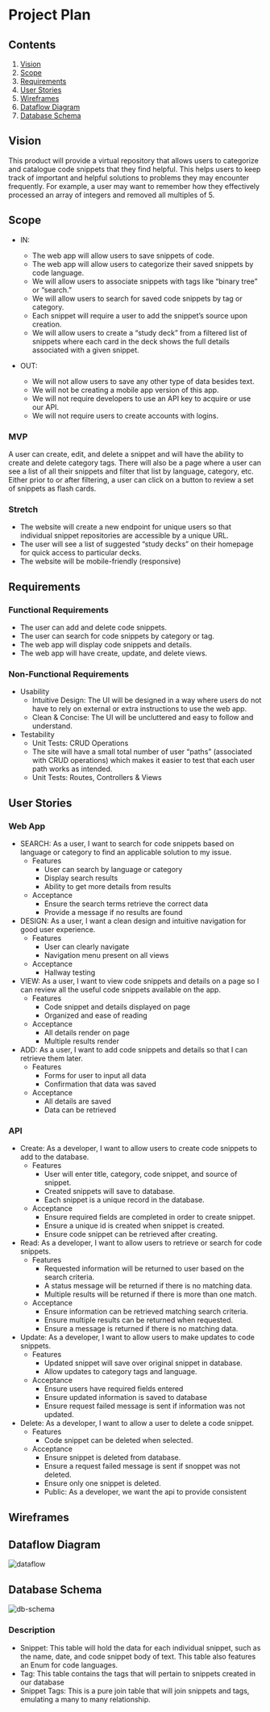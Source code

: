 # Project Plan

## Contents
1. [Vision](#vision)
2. [Scope](#scope)
3. [Requirements](#requirements)
4. [User Stories](#user-stories)
5. [Wireframes](#wireframes)
6. [Dataflow Diagram](#dataflow-diagram)
7. [Database Schema](#database-schema)

## Vision
This product will provide a virtual repository that allows users to categorize 
and catalogue code snippets that they find helpful. 
This helps users to keep track of important and helpful solutions to problems they may encounter frequently. 
For example, a user may want to remember how they effectively processed an array of integers and removed all multiples of 5. 

## Scope
* IN:
  - The web app will allow users to save snippets of code.
  - The web app will allow users to categorize their saved snippets by code language.
  - We will allow users to associate snippets with tags like “binary tree” or “search.”
  - We will allow users to search for saved code snippets by tag or category.
  - Each snippet will require a user to add the snippet’s source upon creation.
  - We will allow users to create a “study deck” from a filtered list of snippets where each card in the deck shows the full details associated with a given snippet.

* OUT:
  - We will not allow users to save any other type of data besides text.
  - We will not be creating a mobile app version of this app.
  - We will not require developers to use an API key to acquire or use our API.
  - We will not require users to create accounts with logins.
  
### MVP
A user can create, edit, and delete a snippet and will have the ability to create and delete category tags. There will also be a page where a user can see a list of all their snippets and filter that list by language, category, etc. Either prior to or after filtering, a user can click on a button to review a set of snippets as flash cards.

### Stretch
  - The website will create a new endpoint for unique users so that individual snippet repositories are accessible by a unique URL.
  - The user will see a list of suggested “study decks” on their homepage for quick access to particular decks.
  - The website will be mobile-friendly (responsive)

## Requirements
### Functional Requirements
 - The user can add and delete code snippets.
 - The user can search for code snippets by category or tag.
 - The web app will display code snippets and details. 
 - The web app will have create, update, and delete views.
### Non-Functional Requirements
* Usability
  - Intuitive Design: The UI will be designed in a way where users do not have to rely on external or extra instructions to use the web app.
  - Clean & Concise: The UI will be uncluttered and easy to follow and understand.
* Testability
  - Unit Tests: CRUD Operations 
  - The site will have a small total number of user “paths” (associated with CRUD operations) which makes it easier to test that each user path works as intended.
  - Unit Tests: Routes, Controllers & Views
  
## User Stories
### Web App  
* SEARCH: As a user, I want to search for code snippets based on language or category to find an applicable solution to my issue.
  - Features
    - User can search by language or category
    - Display search results
    - Ability to get more details from results
  - Acceptance
    - Ensure the search terms retrieve the correct data
    - Provide a message if no results are found
* DESIGN: As a user, I want a clean design and intuitive navigation for good user experience.
  - Features
    - User can clearly navigate
    - Navigation menu present on all views
  - Acceptance
    - Hallway testing
* VIEW: As a user, I want to view code snippets and details on a page so I can review all the useful code snippets available on the app.
  - Features
    - Code snippet and details displayed on page
    - Organized and ease of reading
  - Acceptance
    - All details render on page
    - Multiple results render
* ADD: As a user, I want to add code snippets and details so that I can retrieve them later.
  - Features
    - Forms for user to input all data
    - Confirmation that data was saved
  - Acceptance
    - All details are saved
    - Data can be retrieved
### API  
* Create: As a developer, I want to allow users to create code snippets to add to the database.
  - Features
    - User will enter title, category, code snippet, and source of snippet.
    - Created snippets will save to database.
    - Each snippet is a unique record in the database.
  - Acceptance
    - Ensure required fields are completed in order to create snippet.
    - Ensure a unique id is created when snippet is created.
    - Ensure code snippet can be retrieved after creating.
* Read: As a developer, I want to allow users to retrieve or search for code snippets.
  - Features
    - Requested information will be returned to user based on the search criteria.
    - A status message will be returned if there is no matching data.
    - Multiple results will be returned if there is more than one match.
  - Acceptance
    - Ensure information can be retrieved matching search criteria.
    - Ensure multiple results can be returned when requested.
    - Ensure a message is returned if there is no matching data.
* Update: As a developer, I want to allow users to make updates to code snippets.
  - Features
    - Updated snippet will save over original snippet in database.
    - Allow updates to category tags and language.
  - Acceptance
    - Ensure users have required fields entered
    - Ensure updated information is saved to database
    - Ensure request failed message is sent if information was not updated.
* Delete: As a developer, I want to allow a user to delete a code snippet.
  - Features
    - Code snippet can be deleted when selected.
  - Acceptance
    - Ensure snippet is deleted from database.
    - Ensure a request failed message is sent if snoppet was not deleted.
    - Ensure only one snippet is deleted.
    - Public: As a developer, we want the api to provide consistent 

## Wireframes

## Dataflow Diagram
![dataflow](../assets/DataFlowDiagram.png)

## Database Schema
![db-schema](../assets/DBSchema.png)

### Description
* Snippet: This table will hold the data for each individual snippet, such as the name, date, and code snippet body of text. This table also features an Enum for code languages.
* Tag: This table contains the tags that will pertain to snippets created in our database
* Snippet Tags: This is a pure join table that will join snippets and tags, emulating a many to many relationship.
